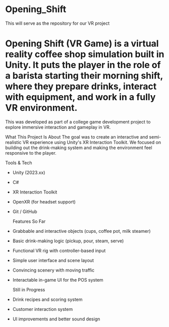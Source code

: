 # Opening_Shift
This will serve as the repository for our VR project
# Opening Shift (VR Game) is a virtual reality coffee shop simulation built in Unity. It puts the player in the role of a barista starting their morning shift, where they prepare drinks, interact with equipment, and work in a fully VR environment.

This was developed as part of a college game development project to explore immersive interaction and gameplay in VR.

  What This Project Is About
The goal was to create an interactive and semi-realistic VR experience using Unity's XR Interaction Toolkit. We focused on building out the drink-making system and making the environment feel responsive to the player.

  Tools & Tech
- Unity (2023.xx)
- C#
- XR Interaction Toolkit
- OpenXR (for headset support)
- Git / GitHub

  Features So Far
- Grabbable and interactive objects (cups, coffee pot, milk steamer)
- Basic drink-making logic (pickup, pour, steam, serve)
- Functional VR rig with controller-based input
- Simple user interface and scene layout
- Convincing scenery with moving traffic
- Interactable in-game UI for the POS system

  Still in Progress
- Drink recipes and scoring system
- Customer interaction system
- UI improvements and better sound design
